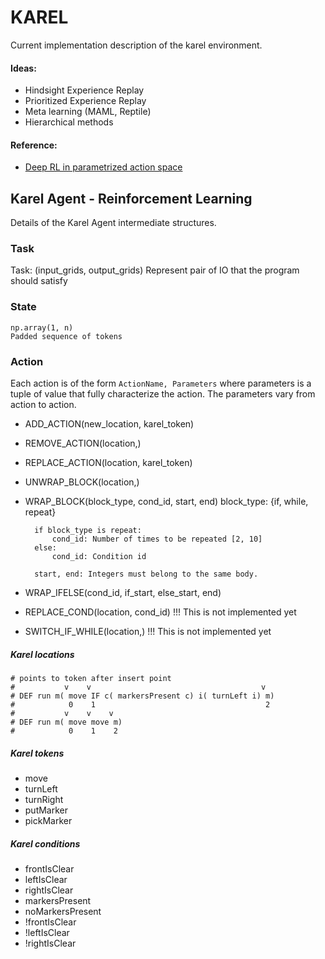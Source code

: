# KAREL

Current implementation description of the karel environment.

#### Ideas:
+ Hindsight Experience Replay
+ Prioritized Experience Replay
+ Meta learning (MAML, Reptile)
+ Hierarchical methods

#### Reference:
+ [Deep RL in parametrized action space](https://arxiv.org/pdf/1511.04143.pdf)

## Karel Agent - Reinforcement Learning

Details of the Karel Agent intermediate structures.

### Task

Task: (input_grids, output_grids)
    Represent pair of IO that the program should satisfy

### State
    np.array(1, n)
    Padded sequence of tokens

### Action

Each action is of the form `ActionName, Parameters` where parameters is a tuple of value that fully characterize the action.
The parameters vary from action to action.

+ ADD_ACTION(new_location, karel_token)

+ REMOVE_ACTION(location,)

+ REPLACE_ACTION(location, karel_token)

+ UNWRAP_BLOCK(location,)

+ WRAP_BLOCK(block_type, cond_id, start, end)
    block_type: {if, while, repeat}

        if block_type is repeat:
            cond_id: Number of times to be repeated [2, 10]
        else:
            cond_id: Condition id

        start, end: Integers must belong to the same body.

+ WRAP_IFELSE(cond_id, if_start, else_start, end)

+ REPLACE_COND(location, cond_id) !!! This is not implemented yet

+ SWITCH_IF_WHILE(location,) !!! This is not implemented yet

##### Karel locations

    # points to token after insert point
    #           v    v                                      v
    # DEF run m( move IF c( markersPresent c) i( turnLeft i) m)
    #            0    1                                      2
    #           v    v    v
    # DEF run m( move move m)
    #            0    1    2

##### Karel tokens
+ move
+ turnLeft
+ turnRight
+ putMarker
+ pickMarker

##### Karel conditions
+ frontIsClear
+ leftIsClear
+ rightIsClear
+ markersPresent
+ noMarkersPresent
+ !frontIsClear
+ !leftIsClear
+ !rightIsClear

